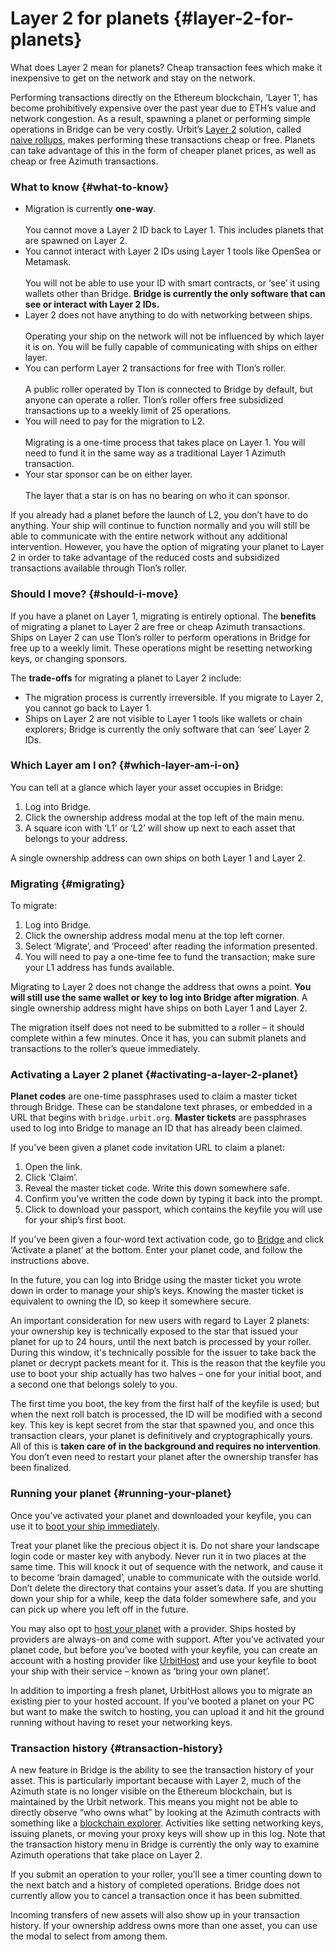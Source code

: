 # Layer 2 for planets {#layer-2-for-planets}

What does Layer 2 mean for planets? Cheap transaction fees which make it inexpensive to get on the network and stay on the network.

Performing transactions directly on the Ethereum blockchain, ‘Layer 1’, has become prohibitively expensive over the past year due to ETH’s value and network congestion. As a result, spawning a planet or performing simple operations in Bridge can be very costly. Urbit’s [Layer 2](https://urbit.org/docs/azimuth/l2/layer2) solution, called [naive rollups](https://urbit.org/blog/rollups), makes performing these transactions cheap or free. Planets can take advantage of this in the form of cheaper planet prices, as well as cheap or free Azimuth transactions.

### What to know {#what-to-know}

- Migration is currently **one-way**.<br /><br />You cannot move a Layer 2 ID back to Layer 1. This includes planets that are spawned on Layer 2.
- You cannot interact with Layer 2 IDs using Layer 1 tools like OpenSea or Metamask.<br /><br />You will not be able to use your ID with smart contracts, or ‘see’ it using wallets other than Bridge. **Bridge is currently the only software that can see or interact with Layer 2 IDs.**
- Layer 2 does not have anything to do with networking between ships.<br /><br />Operating your ship on the network will not be influenced by which layer it is on. You will be fully capable of communicating with ships on either layer.
- You can perform Layer 2 transactions for free with Tlon’s roller.<br /><br />A public roller operated by Tlon is connected to Bridge by default, but anyone can operate a roller. Tlon’s roller offers free subsidized transactions up to a weekly limit of 25 operations.
- You will need to pay for the migration to L2.<br /><br />Migrating is a one-time process that takes place on Layer 1. You will need to fund it in the same way as a traditional Layer 1 Azimuth transaction.
- Your star sponsor can be on either layer.<br /><br />The layer that a star is on has no bearing on who it can sponsor.

If you already had a planet before the launch of L2, you don’t have to do anything. Your ship will continue to function normally and you will still be able to communicate with the entire network without any additional intervention. However, you have the option of migrating your planet to Layer 2 in order to take advantage of the reduced costs and subsidized transactions available through Tlon’s roller.

### Should I move? {#should-i-move}

If you have a planet on Layer 1, migrating is entirely optional. The **benefits** of migrating a planet to Layer 2 are free or cheap Azimuth transactions. Ships on Layer 2 can use Tlon’s roller to perform operations in Bridge for free up to a weekly limit. These operations might be resetting networking keys, or changing sponsors.

The **trade-offs** for migrating a planet to Layer 2 include:

- The migration process is currently irreversible. If you migrate to Layer 2, you cannot go back to Layer 1.
- Ships on Layer 2 are not visible to Layer 1 tools like wallets or chain explorers; Bridge is currently the only software that can ‘see’ Layer 2 IDs.

### Which Layer am I on? {#which-layer-am-i-on}

You can tell at a glance which layer your asset occupies in Bridge:

1. Log into Bridge.
2. Click the ownership address modal at the top left of the main menu.
3. A square icon with ‘L1’ or ‘L2’ will show up next to each asset that belongs to your address.

A single ownership address can own ships on both Layer 1 and Layer 2.

### Migrating {#migrating}

To migrate:

1. Log into Bridge.
2. Click the ownership address modal menu at the top left corner.
3. Select ‘Migrate’, and ‘Proceed’ after reading the information presented.
4. You will need to pay a one-time fee to fund the transaction; make sure your L1 address has funds available.

Migrating to Layer 2 does not change the address that owns a point. **You will still use the same wallet or key to log into Bridge after migration**. A single ownership address might have ships on both Layer 1 and Layer 2.

The migration itself does not need to be submitted to a roller – it should complete within a few minutes. Once it has, you can submit planets and transactions to the roller’s queue immediately.

### Activating a Layer 2 planet {#activating-a-layer-2-planet}

**Planet codes** are one-time passphrases used to claim a master ticket through Bridge. These can be standalone text phrases, or embedded in a URL that begins with `bridge.urbit.org`. **Master tickets** are passphrases used to log into Bridge to manage an ID that has already been claimed.

If you’ve been given a planet code invitation URL to claim a planet:

1. Open the link.
2. Click ‘Claim’.
3. Reveal the master ticket code. Write this down somewhere safe.
4. Confirm you’ve written the code down by typing it back into the prompt.
5. Click to download your passport, which contains the keyfile you will use for your ship’s first boot.

If you’ve been given a four-word text activation code, go to [Bridge](https://bridge.urbit.org/) and click ‘Activate a planet’ at the bottom. Enter your planet code, and follow the instructions above.

In the future, you can log into Bridge using the master ticket you wrote down in order to manage your ship’s keys. Knowing the master ticket is equivalent to owning the ID, so keep it somewhere secure.

An important consideration for new users with regard to Layer 2 planets: your ownership key is technically exposed to the star that issued your planet for up to 24 hours, until the next batch is processed by your roller. During this window, it's technically possible for the issuer to take back the planet or decrypt packets meant for it. This is the reason that the keyfile you use to boot your ship actually has two halves – one for your initial boot, and a second one that belongs solely to you.

The first time you boot, the key from the first half of the keyfile is used; but when the next roll batch is processed, the ID will be modified with a second key. This key is kept secret from the star that spawned you, and once this transaction clears, your planet is definitively and cryptographically yours. All of this is **taken care of in the background and requires no intervention**. You don’t even need to restart your planet after the ownership transfer has been finalized.

### Running your planet {#running-your-planet}

Once you’ve activated your planet and downloaded your keyfile, you can use it to [boot your ship immediately](../getting-started/self-hosted/cli.md).

Treat your planet like the precious object it is. Do not share your landscape login code or master key with anybody. Never run it in two places at the same time. This will knock it out of sequence with the network, and cause it to become ‘brain damaged’, unable to communicate with the outside world. Don’t delete the directory that contains your asset’s data. If you are shutting down your ship for a while, keep the data folder somewhere safe, and you can pick up where you left off in the future.

You may also opt to [host your planet](../getting-started#hosting-providers) with a provider. Ships hosted by providers are always-on and come with support. After you’ve activated your planet code, but before you’ve booted with your keyfile, you can create an account with a hosting provider like [UrbitHost](https://urbithost.com/) and use your keyfile to boot your ship with their service – known as ‘bring your own planet’.

In addition to importing a fresh planet, UrbitHost allows you to migrate an existing pier to your hosted account. If you’ve booted a planet on your PC but want to make the switch to hosting, you can upload it and hit the ground running without having to reset your networking keys.

### Transaction history {#transaction-history}

A new feature in Bridge is the ability to see the transaction history of your asset. This is particularly important because with Layer 2, much of the Azimuth state is no longer visible on the Ethereum blockchain, but is maintained by the Urbit network. This means you might not be able to directly observe “who owns what” by looking at the Azimuth contracts with something like a [blockchain explorer](https://etherscan.io/address/azimuth.eth). Activities like setting networking keys, issuing planets, or moving your proxy keys will show up in this log. Note that the transaction history menu in Bridge is currently the only way to examine Azimuth operations that take place on Layer 2.

If you submit an operation to your roller, you’ll see a timer counting down to the next batch and a history of completed operations. Bridge does not currently allow you to cancel a transaction once it has been submitted.

Incoming transfers of new assets will also show up in your transaction history. If your ownership address owns more than one asset, you can use the modal to select from among them.
